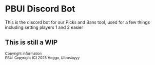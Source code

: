 # PBUI Discord Bot
This is the discord bot for our Picks and Bans tool, used for a few things including setting players 1 and 2 easier

## This is still a WIP

<sup>Copyright Information</sup> \
<sup>PBUI  Copyright (C) 2025 Heggo, Ultraslayyy</sup>
